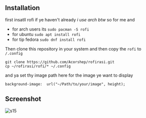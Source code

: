 ## Installation
first insatll rofi if ye haven't already *i use arch btw* so for me and 
* for arch users its ``` sudo pacman -S rofi ```
* for ubuntu ``` sudo apt install rofi ```
* for tip fedora ``` sudo dnf install rofi ```

Then clone this repository in your system and then copy the ``` rofi ``` to ``` /.config ```
```
git clone https://github.com/Acorshep/rofirasi.git
cp ~/rofirasi/rofi/* ~/.config
```
and ya set thy image path here for the image ye want to display
```
background-image:  url("~/Path/to/your/image", height);
```
## Screenshot
![s15](https://github.com/user-attachments/assets/ce5b5ea4-427d-45e7-bad1-f160ce789f83)
